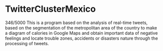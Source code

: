 # TwitterClusterMexico
 346/5000 This is a program based on the analysis of real-time tweets, based on the segmentation of the metropolitan area of the country to make a diagram of calories in Google Maps and obtain important data of negative feelings and locate trouble zones, accidents or disasters nature through the processing of tweets.
